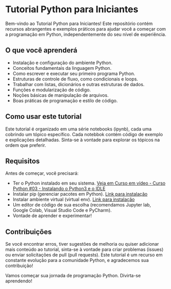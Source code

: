 # Tutorial Python para Iniciantes

Bem-vindo ao Tutorial Python para Iniciantes! Este repositório contém recursos abrangentes e exemplos práticos para ajudar você a começar com a programação em Python, independentemente do seu nível de experiência.

## O que você aprenderá

- Instalação e configuração do ambiente Python.
- Conceitos fundamentais da linguagem Python.
- Como escrever e executar seu primeiro programa Python.
- Estruturas de controle de fluxo, como condicionais e loops.
- Trabalhar com listas, dicionários e outras estruturas de dados.
- Funções e modularização de código.
- Noções básicas de manipulação de arquivos.
- Boas práticas de programação e estilo de código.

## Como usar este tutorial

Este tutorial é organizado em uma série notebooks (ipynb), cada uma cobrindo um tópico específico. Cada notebbok contém código de exemplo e explicações detalhadas. Sinta-se à vontade para explorar os tópicos na ordem que preferir.

## Requisitos

Antes de começar, você precisará:

- Ter o Python instalado em seu sistema. [Veja em Curso em vídeo - Curso Python #03 - Instalando o Python3 e o IDLE](https://www.youtube.com/watch?v=VuKvR1J2LQE)
- Instalar pip (gerenciar pacotes em Python). [Link para instalação](https://pip.pypa.io/en/stable/installation/)
- Instalar ambiente virtual (virtual env). [Link para instalação](https://virtualenv.pypa.io/en/latest/installation.html)
- Um editor de código de sua escolha (recomendamos Jupyter lab, Google Colab, Visual Studio Code e PyCharm).
- Vontade de aprender e experimentar!

## Contribuições

Se você encontrar erros, tiver sugestões de melhoria ou quiser adicionar mais conteúdo ao tutorial, sinta-se à vontade para criar problemas (issues) ou enviar solicitações de pull (pull requests). Este tutorial é um recurso em constante evolução para a comunidade Python, e agradecemos sua contribuição!

Vamos começar sua jornada de programação Python. Divirta-se aprendendo!
